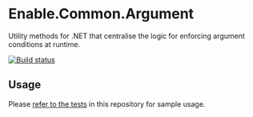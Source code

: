 # Enable.Common.Argument

Utility methods for .NET that centralise the logic for enforcing argument conditions at runtime.

[![Build status](https://ci.appveyor.com/api/projects/status/a2c2ns8lbueircfm?svg=true)](https://ci.appveyor.com/project/EnableSoftware/enable-common-argument)

## Usage

Please [refer to the tests](https://github.com/EnableSoftware/Enable.Common.Argument/tree/main/test/Argument.Test) in this repository for sample usage. 
